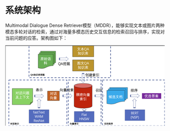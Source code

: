 # 系统架构

Multimodal Dialogue Dense Retriever模型（MDDR），能够实现文本或图片两种模态多轮对话的检索，通过对海量多模态历史交互信息的检索召回与排序，实现对当前问题的应答。架构图如下：

![](../.gitbook/assets/image%20%286%29.png)

